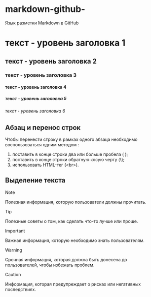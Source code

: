 # markdown-github-
Язык разметки Markdown в GitHub 

# текст - уровень заголовка 1
## текст - уровень заголовка 2
### текст - уровень заголовка 3
#### текст - уровень заголовка 4
##### текст - уровень заголовка 5
###### текст - уровень заголовка 6


## Абзац и перенос строк
Чтобы перенести строку в рамках одного абзаца необходимо воспользоваться одним методом :
1. поставить в конце строки два или больше пробела (  );
2. поставить в конце строки обратную косую черту (\\);
3. использовать HTML-тег (\<br>).

## Выделение текста

> [!NOTE]
> Полезная информация, которую пользователи должны прочитать.

> [!TIP]
> Полезные советы о том, как сделать что-то лучше или проще.

> [!IMPORTANT]
> Важная информация, которую необходимо знать пользователям.

> [!WARNING]
> Срочная информация, которая должна быть донесена до пользователей, чтобы избежать проблем.

> [!CAUTION]
> Информация, которая предупреждает о рисках или негативных последствиях.
